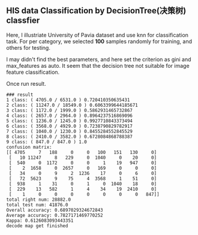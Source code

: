 ## HIS data Classification by DecisionTree(决策树) classfier

Here, I illustriate University of Pavia dataset and use knn for classification task.
For per category, we selected **100** samples randomly for training, and others for testing.

I may didn't find the best parameters, and here set the criterion as gini and max_features as auto.
It seem that the decision tree not suitable for image feature classification. 

Once run result.
```
### result
1 class: ( 4705.0 / 6531.0 ) 0.720410350635431
2 class: ( 11247.0 / 18549.0 ) 0.6063399644185671
3 class: ( 1172.0 / 1999.0 ) 0.5862931465732867
4 class: ( 2657.0 / 2964.0 ) 0.8964237516869096
5 class: ( 1236.0 / 1245.0 ) 0.9927710843373494
6 class: ( 3568.0 / 4929.0 ) 0.7238790829782917
7 class: ( 1040.0 / 1230.0 ) 0.8455284552845529
8 class: ( 2410.0 / 3582.0 ) 0.6728084868788387
9 class: ( 847.0 / 847.0 ) 1.0
confusion matrix:
[[ 4705     7   188     0     0   100   151   130     0]
 [   10 11247     8   229     0  1040     0    20     0]
 [  540     0  1172     0     0     1    19   947     0]
 [    2  1658     0  2657     0   169     0     0     0]
 [   34     0     9     2  1236    17     0     6     0]
 [   72  5623     9    75     4  3568     1    51     0]
 [  938     1    31     0     1     0  1040    18     0]
 [  229    13   582     1     4    34    19  2410     0]
 [    1     0     0     0     0     0     0     0   847]]
total right num: 28882.0
total test num: 41876.0
Overall accuracy: 0.6897029324672843
Average accuracy: 0.7827171469770252
Kappa: 0.6126083093443351
decode map get finished
```